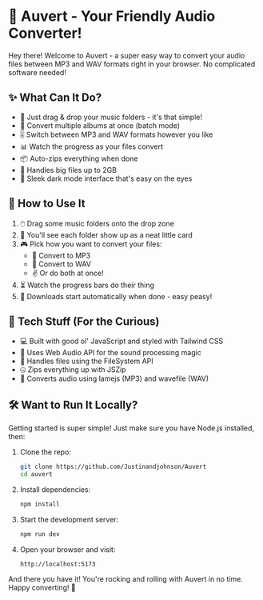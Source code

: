 # 🎵 Auvert - Your Friendly Audio Converter! 

Hey there! Welcome to Auvert - a super easy way to convert your audio files between MP3 and WAV formats right in your browser. No complicated software needed! 

## ✨ What Can It Do?

- 🎯 Just drag & drop your music folders - it's that simple!
- 🔄 Convert multiple albums at once (batch mode)
- 🎚️ Switch between MP3 and WAV formats however you like
- 📊 Watch the progress as your files convert
- 📦 Auto-zips everything when done
- 💪 Handles big files up to 2GB
- 🌙 Sleek dark mode interface that's easy on the eyes

## 🚀 How to Use It

1. 🖱️ Drag some music folders onto the drop zone
2. 📝 You'll see each folder show up as a neat little card
3. 🎮 Pick how you want to convert your files:
   - 🎵 Convert to MP3
   - 🎼 Convert to WAV
   - ✌️ Or do both at once!
4. ⏳ Watch the progress bars do their thing
5. 💾 Downloads start automatically when done - easy peasy!

## 🔧 Tech Stuff (For the Curious)

- 💻 Built with good ol' JavaScript and styled with Tailwind CSS
- 🎹 Uses Web Audio API for the sound processing magic
- 📂 Handles files using the FileSystem API
- 🤐 Zips everything up with JSZip
- 🎨 Converts audio using lamejs (MP3) and wavefile (WAV)

## 🛠️ Want to Run It Locally?

Getting started is super simple! Just make sure you have Node.js installed, then:

1. Clone the repo:
   ```bash
   git clone https://github.com/Justinandjohnson/Auvert
   cd auvert
   ```

2. Install dependencies:
   ```bash
   npm install
   ```

3. Start the development server:
   ```bash
   npm run dev
   ```

4. Open your browser and visit:
   ```
   http://localhost:5173
   ```

And there you have it! You're rocking and rolling with Auvert in no time. Happy converting! 🎉

